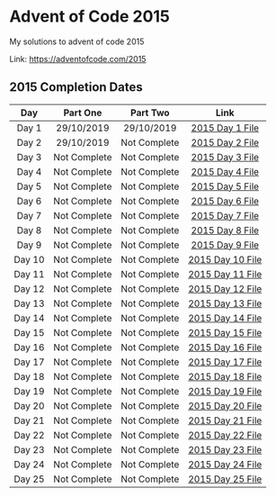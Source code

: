 # Advent of Code 2015

My solutions to advent of code 2015

Link: https://adventofcode.com/2015

## 2015 Completion Dates

|Day|Part One|Part Two|Link|
|:---:|:----:|:------:|:---:|
|Day 1|29/10/2019|29/10/2019|[2015 Day 1 File](https://github.com/Hopson97/advent-of-code/blob/master/cpp/2015/day1.cpp)|
|Day 2|29/10/2019|Not Complete|[2015 Day 2 File](https://github.com/Hopson97/advent-of-code/blob/master/cpp/2015/day2.cpp)|
|Day 3|Not Complete|Not Complete|[2015 Day 3 File](https://github.com/Hopson97/advent-of-code/blob/master/cpp/2015/day3.cpp)|
|Day 4|Not Complete|Not Complete|[2015 Day 4 File](https://github.com/Hopson97/advent-of-code/blob/master/cpp/2015/day4.cpp)|
|Day 5|Not Complete|Not Complete|[2015 Day 5 File](https://github.com/Hopson97/advent-of-code/blob/master/cpp/2015/day5.cpp)|
|Day 6|Not Complete|Not Complete|[2015 Day 6 File](https://github.com/Hopson97/advent-of-code/blob/master/cpp/2015/day6.cpp)|
|Day 7|Not Complete|Not Complete|[2015 Day 7 File](https://github.com/Hopson97/advent-of-code/blob/master/cpp/2015/day7.cpp)|
|Day 8|Not Complete|Not Complete|[2015 Day 8 File](https://github.com/Hopson97/advent-of-code/blob/master/cpp/2015/day8.cpp)|
|Day 9|Not Complete|Not Complete|[2015 Day 9 File](https://github.com/Hopson97/advent-of-code/blob/master/cpp/2015/day9.cpp)|
|Day 10|Not Complete|Not Complete|[2015 Day 10 File](https://github.com/Hopson97/advent-of-code/blob/master/cpp/2015/day10.cpp)|
|Day 11|Not Complete|Not Complete|[2015 Day 11 File](https://github.com/Hopson97/advent-of-code/blob/master/cpp/2015/day11.cpp)|
|Day 12|Not Complete|Not Complete|[2015 Day 12 File](https://github.com/Hopson97/advent-of-code/blob/master/cpp/2015/day12.cpp)|
|Day 13|Not Complete|Not Complete|[2015 Day 13 File](https://github.com/Hopson97/advent-of-code/blob/master/cpp/2015/day13.cpp)|
|Day 14|Not Complete|Not Complete|[2015 Day 14 File](https://github.com/Hopson97/advent-of-code/blob/master/cpp/2015/day14.cpp)|
|Day 15|Not Complete|Not Complete|[2015 Day 15 File](https://github.com/Hopson97/advent-of-code/blob/master/cpp/2015/day15.cpp)|
|Day 16|Not Complete|Not Complete|[2015 Day 16 File](https://github.com/Hopson97/advent-of-code/blob/master/cpp/2015/day16.cpp)|
|Day 17|Not Complete|Not Complete|[2015 Day 17 File](https://github.com/Hopson97/advent-of-code/blob/master/cpp/2015/day17.cpp)|
|Day 18|Not Complete|Not Complete|[2015 Day 18 File](https://github.com/Hopson97/advent-of-code/blob/master/cpp/2015/day18.cpp)|
|Day 19|Not Complete|Not Complete|[2015 Day 19 File](https://github.com/Hopson97/advent-of-code/blob/master/cpp/2015/day19.cpp)|
|Day 20|Not Complete|Not Complete|[2015 Day 20 File](https://github.com/Hopson97/advent-of-code/blob/master/cpp/2015/day20.cpp)|
|Day 21|Not Complete|Not Complete|[2015 Day 21 File](https://github.com/Hopson97/advent-of-code/blob/master/cpp/2015/day21.cpp)|
|Day 22|Not Complete|Not Complete|[2015 Day 22 File](https://github.com/Hopson97/advent-of-code/blob/master/cpp/2015/day22.cpp)|
|Day 23|Not Complete|Not Complete|[2015 Day 23 File](https://github.com/Hopson97/advent-of-code/blob/master/cpp/2015/day23.cpp)|
|Day 24|Not Complete|Not Complete|[2015 Day 24 File](https://github.com/Hopson97/advent-of-code/blob/master/cpp/2015/day24.cpp)|
|Day 25|Not Complete|Not Complete|[2015 Day 25 File](https://github.com/Hopson97/advent-of-code/blob/master/cpp/2015/day25.cpp)|
